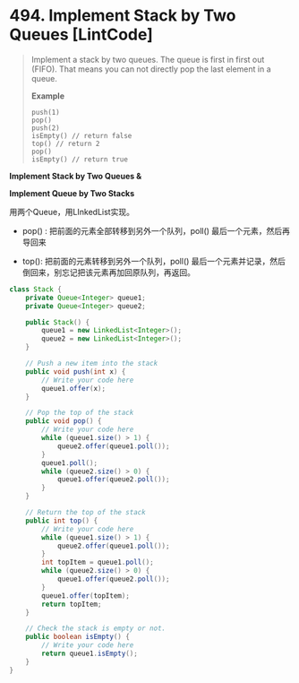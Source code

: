 # 494. Implement Stack by Two Queues \[LintCode\]

> Implement a stack by two queues. The queue is first in first out \(FIFO\). That means you can not directly pop the last element in a queue.
>
> **Example**
>
> ```
> push(1)
> pop()
> push(2)
> isEmpty() // return false
> top() // return 2
> pop()
> isEmpty() // return true
> ```

**Implement Stack by Two Queues &**

**Implement Queue by Two Stacks**

用两个Queue，用LInkedList实现。

* pop\(\) : 把前面的元素全部转移到另外一个队列，poll\(\) 最后一个元素，然后再导回来

* top\(\): 把前面的元素转移到另外一个队列，poll\(\) 最后一个元素并记录，然后倒回来，别忘记把该元素再加回原队列，再返回。

```java
class Stack {
    private Queue<Integer> queue1;
    private Queue<Integer> queue2;

    public Stack() {
        queue1 = new LinkedList<Integer>();
        queue2 = new LinkedList<Integer>();
    }

    // Push a new item into the stack
    public void push(int x) {
        // Write your code here
        queue1.offer(x);
    }

    // Pop the top of the stack
    public void pop() {
        // Write your code here
        while (queue1.size() > 1) {
            queue2.offer(queue1.poll());
        }
        queue1.poll();
        while (queue2.size() > 0) {
            queue1.offer(queue2.poll());
        } 
    }

    // Return the top of the stack
    public int top() {
        // Write your code here
        while (queue1.size() > 1) {
            queue2.offer(queue1.poll());
        }
        int topItem = queue1.poll();
        while (queue2.size() > 0) {
            queue1.offer(queue2.poll());
        }
        queue1.offer(topItem);
        return topItem;
    }

    // Check the stack is empty or not.
    public boolean isEmpty() {
        // Write your code here
        return queue1.isEmpty();
    }    
}
```



